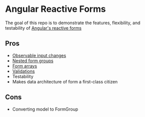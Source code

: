 # Angular Reactive Forms

The goal of this repo is to demonstrate the features, flexibility, and testability of [Angular's reactive forms](https://angular.io/guide/reactive-forms)

## Pros

- [Observable input changes](https://angular.io/api/forms/AbstractControl#valueChanges)
- [Nested form groups](https://angular.io/guide/reactive-forms#nesting-form-groups)
- [Form arrays](https://angular.io/guide/reactive-forms#nesting-form-groups)
- [Validations](https://angular.io/guide/reactive-forms#nesting-form-groups)
- Testability
- Makes data architecture of form a first-class citizen 


## Cons

- Converting model to FormGroup
